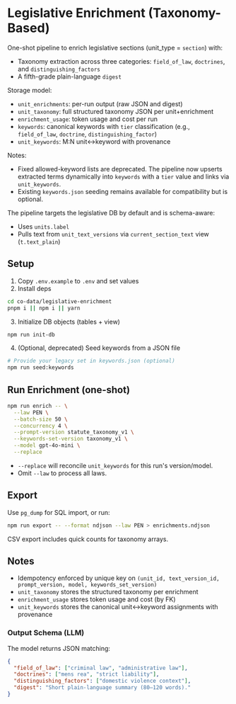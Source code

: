 # Legislative Enrichment (Taxonomy-Based)

One-shot pipeline to enrich legislative sections (unit_type = `section`) with:
- Taxonomy extraction across three categories: `field_of_law`, `doctrines`, and `distinguishing_factors`
- A fifth-grade plain-language `digest`

Storage model:
- `unit_enrichments`: per-run output (raw JSON and digest)
- `unit_taxonomy`: full structured taxonomy JSON per unit+enrichment
- `enrichment_usage`: token usage and cost per run
- `keywords`: canonical keywords with `tier` classification (e.g., `field_of_law`, `doctrine`, `distinguishing_factor`)
- `unit_keywords`: M:N unit↔keyword with provenance

Notes:
- Fixed allowed-keyword lists are deprecated. The pipeline now upserts extracted terms dynamically into `keywords` with a `tier` value and links via `unit_keywords`.
- Existing `keywords.json` seeding remains available for compatibility but is optional.

The pipeline targets the legislative DB by default and is schema-aware:
- Uses `units.label`
- Pulls text from `unit_text_versions` via `current_section_text` view (`t.text_plain`)

## Setup

1. Copy `.env.example` to `.env` and set values
2. Install deps
```bash
cd co-data/legislative-enrichment
pnpm i || npm i || yarn
```
3. Initialize DB objects (tables + view)
```bash
npm run init-db
```
4. (Optional, deprecated) Seed keywords from a JSON file
```bash
# Provide your legacy set in keywords.json (optional)
npm run seed:keywords
```

## Run Enrichment (one-shot)
```bash
npm run enrich -- \
  --law PEN \
  --batch-size 50 \
  --concurrency 4 \
  --prompt-version statute_taxonomy_v1 \
  --keywords-set-version taxonomy_v1 \
  --model gpt-4o-mini \
  --replace
```
- `--replace` will reconcile `unit_keywords` for this run's version/model.
- Omit `--law` to process all laws.

## Export
Use `pg_dump` for SQL import, or run:
```bash
npm run export -- --format ndjson --law PEN > enrichments.ndjson
```
CSV export includes quick counts for taxonomy arrays.

## Notes
- Idempotency enforced by unique key on `(unit_id, text_version_id, prompt_version, model, keywords_set_version)`
- `unit_taxonomy` stores the structured taxonomy per enrichment
- `enrichment_usage` stores token usage and cost (by FK)
- `unit_keywords` stores the canonical unit↔keyword assignments with provenance

### Output Schema (LLM)
The model returns JSON matching:
```json
{
  "field_of_law": ["criminal law", "administrative law"],
  "doctrines": ["mens rea", "strict liability"],
  "distinguishing_factors": ["domestic violence context"],
  "digest": "Short plain-language summary (80–120 words)."
}
```
